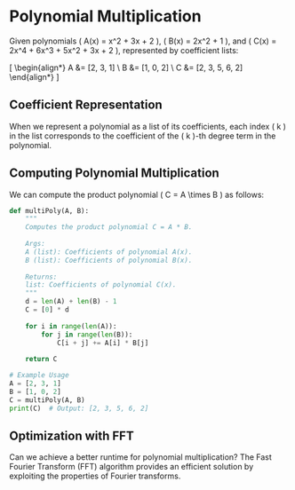 # Polynomial Multiplication

Given polynomials \( A(x) = x^2 + 3x + 2 \), \( B(x) = 2x^2 + 1 \), and \( C(x) = 2x^4 + 6x^3 + 5x^2 + 3x + 2 \), represented by coefficient lists:

\[
\begin{align*}
A &= [2, 3, 1] \\
B &= [1, 0, 2] \\
C &= [2, 3, 5, 6, 2]
\end{align*}
\]


## Coefficient Representation

When we represent a polynomial as a list of its coefficients, each index \( k \) in the list corresponds to the coefficient of the \( k \)-th degree term in the polynomial.

## Computing Polynomial Multiplication

We can compute the product polynomial \( C = A \times B \) as follows:

```python
def multiPoly(A, B):
    """
    Computes the product polynomial C = A * B.
    
    Args:
    A (list): Coefficients of polynomial A(x).
    B (list): Coefficients of polynomial B(x).
    
    Returns:
    list: Coefficients of polynomial C(x).
    """
    d = len(A) + len(B) - 1
    C = [0] * d
    
    for i in range(len(A)):
        for j in range(len(B)):
            C[i + j] += A[i] * B[j]
    
    return C

# Example Usage
A = [2, 3, 1]
B = [1, 0, 2]
C = multiPoly(A, B)
print(C)  # Output: [2, 3, 5, 6, 2] 
```

## Optimization with FFT

Can we achieve a better runtime for polynomial multiplication? The Fast Fourier Transform (FFT) algorithm provides an efficient solution by exploiting the properties of Fourier transforms.